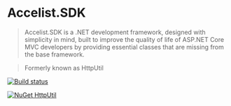 # Accelist.SDK

> Accelist.SDK is a .NET development framework, designed with simplicity in mind, built to improve the quality of life of ASP.NET Core MVC developers by providing essential classes that are missing from the base framework.

> Formerly known as HttpUtil

[![Build status](https://ci.appveyor.com/api/projects/status/1bjgdjrb2jy1godo/branch/master?svg=true)](https://ci.appveyor.com/project/RyanElian/accelist-sdk/branch/master)

[![NuGet HttpUtil](https://img.shields.io/nuget/v/Accelist.SDK.svg)](https://www.nuget.org/packages/Accelist.SDK/)

